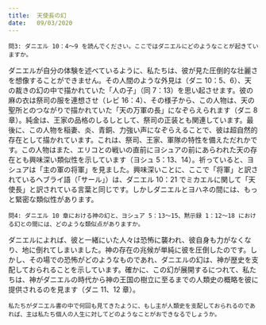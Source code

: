 ```yaml
---
title:  天使長の幻
date:   09/03/2020
---
```


`問3: ダニエル 10：4～9 を読んでください。ここではダニエルにどのようなことが起きていますか。`

ダニエルが自分の体験を述べているように、私たちは、彼が見た圧倒的な壮麗さを想像することができません。その人間のような外見は（ダニ 10：5、6）、天の裁きの幻の中で描かれていた「人の子」（同 7：13）を思い起させます。彼の麻の衣は祭司の服を連想させ（レビ 16：4）、その様子から、この人物は、天の聖所とのつながりで描かれていた「天の万軍の長」になぞらえられます（ダニ 8 章）。純金は、王家の品格のしるしとして、祭司の正装とも関連しています。最後に、この人物を稲妻、炎、青銅、力強い声になぞらえることで、彼は超自然的存在として描かれています。これは、祭司、王家、軍隊の特性を備えただれかです。この人物はまた、エリコとの戦いの直前にヨシュアの前にあらわれた天の存在とも興味深い類似性を示しています（ヨシュ 5：13、14）。祈っていると、ヨシュアは「主の軍の将軍」を見ました。興味深いことに、ここで「将軍」と訳されているヘブライ語（「サール」）は、ダニエル 10：21 でミカエルに関して「天使長」と訳されている言葉と同じです。しかしダニエルとヨハネの間には、もっと緊密な類似性があります。

`問4: ダニエル 10 章における神の幻と、ヨシュア 5：13～15、黙示録 1：12～18 における幻との間には、どのような類似点がありますか。`

ダニエルによれば、彼と一緒にいた人々は恐怖に襲われ、彼自身も力がなくなり、地に倒れてしまいました。神の存在の兆候が単純に彼を圧倒したのです。しかし、その場での恐怖がどのようなものであれ、ダニエルの幻は、神が歴史を支配しておられることを示しています。確かに、この幻が展開するにつれて、私たちは、神がダニエルの時代から神の王国の樹立に至るまでの人類史の概略を彼に提供されるのを見ます（ダニ 11、12 章）。

`私たちがダニエル書の中で何回も見てきたように、もし主が人類史を支配しておられるのであれば、主は私たち個人の人生に対してどのようなことがおできなるでしょうか。`